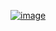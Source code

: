 ﻿[![image](https://github.com/user-attachments/assets/d3d19f7b-49dc-4971-96cc-53937ab1e782)](https://www.acmicpc.net/problem/2206)
